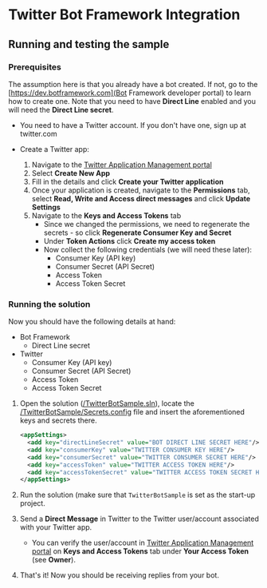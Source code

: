 Twitter Bot Framework Integration
=================================


## Running and testing the sample ##

### Prerequisites ###

The assumption here is that you already have a bot created. If not, go to the
[https://dev.botframework.com](Bot Framework developer portal) to learn how to create one. Note
that you need to have **Direct Line** enabled and you will need the **Direct Line secret**.

* You need to have a Twitter account. If you don't have one, sign up at twitter.com
* Create a Twitter app:

    1. Navigate to the [Twitter Application Management portal](https://apps.twitter.com)
    2. Select **Create New App**
    3. Fill in the details and click **Create your Twitter application**
    4. Once your application is created, navigate to the **Permissions** tab, select **Read, Write and Access direct messages** and click **Update Settings**
    5. Navigate to the **Keys and Access Tokens** tab
        * Since we changed the permissions, we need to regenerate the secrets - so click **Regenerate Consumer Key and Secret**
        * Under **Token Actions** click **Create my access token**
        * Now collect the following credentials (we will need these later):
            * Consumer Key (API key)
            * Consumer Secret (API Secret)
            * Access Token
            * Access Token Secret

### Running the solution ###

Now you should have the following details at hand:

* Bot Framework
    * Direct Line secret
* Twitter
    * Consumer Key (API key)
    * Consumer Secret (API Secret)
    * Access Token
    * Access Token Secret

1. Open the solution ([/TwitterBotSample.sln](TwitterBotSample.sln)), locate the
   [/TwitterBotSample/Secrets.config](Secrets.config) file and insert the aforementioned keys and
   secrets there.

    ```xml
    <appSettings>
      <add key="directLineSecret" value="BOT DIRECT LINE SECRET HERE"/>
      <add key="consumerKey" value="TWITTER CONSUMER KEY HERE"/>
      <add key="consumerSecret" value="TWITTER CONSUMER SECRET HERE"/>
      <add key="accessToken" value="TWITTER ACCESS TOKEN HERE"/>
      <add key="accessTokenSecret" value="TWITTER ACCESS TOKEN SECRET HERE"/>
    </appSettings>
    ```

2. Run the solution (make sure that `TwitterBotSample` is set as the start-up project.
3. Send a **Direct Message** in Twitter to the Twitter user/account associated with your Twitter app.
    * You can verify the user/account in
      [Twitter Application Management portal](https://apps.twitter.com)
      on **Keys and Access Tokens** tab under **Your Access Token** (see **Owner**).
4. That's it! Now you should be receiving replies from your bot.

